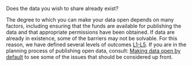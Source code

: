 Does the data you wish to share already exist?

The degree to which you can make your data open depends on many factors, including ensuring that the funds are available for publishing the data and that appropriate permissions have been obtained.  If data are already in existence, some of the barriers may not be solvable.  For this reason, we have defined several levels of outcomes [L1-L5](https://docs.google.com/document/d/100Yv2hd9yfrlOscrMiGLqwqW_VWLruxRGoMr68YstNg/edit).  If you are in the planning process of publishing open data, consult:  [Making data open by default](https://docs.google.com/document/d/1I3vwpu_ppvBkL1gDSthLG0NYCZA_EUlVbFKdsR4xCg4/edit) to see some of the issues that should be considered up front.

